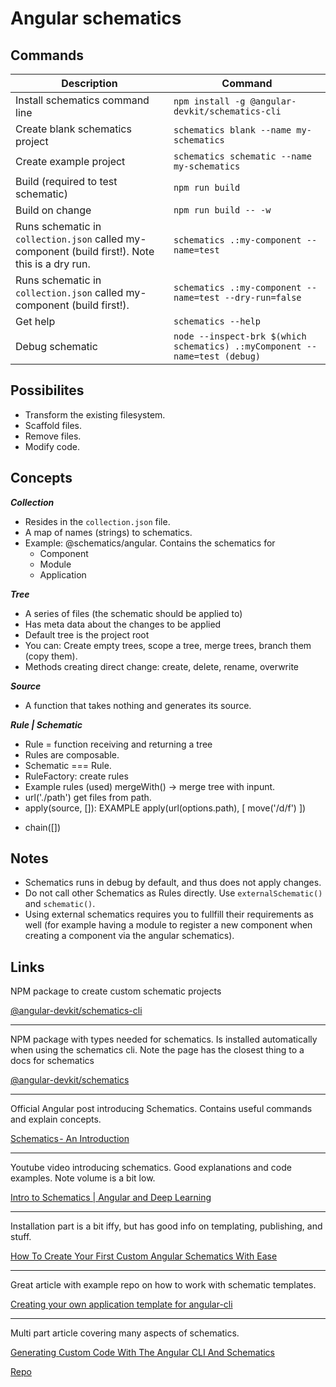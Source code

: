 # Angular schematics

## Commands
| Description |  Command |
|-|-|
| Install schematics command line |  `npm install -g @angular-devkit/schematics-cli` |
| Create blank schematics project | `schematics blank --name my-schematics`|
| Create example project | `schematics schematic --name my-schematics`|
| Build (required to test schematic) | `npm run build`|
| Build on change | `npm run build -- -w`|
| Runs schematic in `collection.json` called my-component (build first!). Note this is a dry run. | `schematics .:my-component --name=test`|
| Runs schematic in `collection.json` called my-component (build first!). | `schematics .:my-component --name=test --dry-run=false`|
| Get help | `schematics --help`|
| Debug schematic| `node --inspect-brk $(which schematics) .:myComponent --name=test (debug)`| 


## Possibilites
- Transform the existing filesystem.
- Scaffold files.
- Remove files.
- Modify code.

## Concepts

***Collection***
- Resides in the `collection.json` file.
- A map of names (strings) to schematics. 
- Example: @schematics/angular. Contains the schematics for
    + Component
    + Module
    + Application

***Tree***
- A series of files (the schematic should be applied to)
- Has meta data about the changes to be applied
- Default tree is the project root
- You can: Create empty trees, scope a tree, merge trees, branch them (copy them).
- Methods creating direct change: create, delete, rename, overwrite

***Source***
- A function that takes nothing and generates its source.

***Rule | Schematic***
- Rule = function receiving and returning a tree
- Rules are composable.
- Schematic === Rule.
- RuleFactory: create rules
- Example rules (used) mergeWith() -> merge tree with inpunt.
- url('./path') get files from path.
- apply(source, [<LIST OF RULES>]): EXAMPLE
    apply(url(options.path), [
        move('/d/f')
    ])
+ chain([<LIST OF RULES>])


## Notes
- Schematics runs in debug by default, and thus does not apply changes.
- Do not call other Schematics as Rules directly. Use `externalSchematic()` and `schematic()`.
- Using external schematics requires you to fullfill their requirements as well (for example having a module to register a new component when creating a component via the angular schematics).
 
## Links
NPM package to create custom schematic projects

[@angular-devkit/schematics-cli](https://www.npmjs.com/package/@angular-devkit/schematics-cli)

---
NPM package with types needed for schematics. Is installed automatically when using the schematics cli. Note the page has the closest thing to a docs for schematics

[@angular-devkit/schematics](https://www.npmjs.com/package/@angular-devkit/schematics)

---
Official Angular post introducing Schematics. Contains useful commands and explain concepts.

[Schematics - An Introduction](https://blog.angular.io/schematics-an-introduction-dc1dfbc2a2b2)

---

Youtube video introducing schematics. Good explanations and code examples. Note volume is a bit low.

[Intro to Schematics | Angular and Deep Learning ](https://www.youtube.com/watch?v=LZxbDp1nOVo&t=9m7s)

---
Installation part is a bit iffy, but has good info on templating, publishing, and stuff.

[How To Create Your First Custom Angular Schematics With Ease](https://medium.com/@tomastrajan/️-how-to-create-your-first-custom-angular-schematics-with-ease-️-bca859f3055d)

---
Great article with example repo on how to work with schematic templates.

[Creating your own application template for angular-cli](https://blog.angularindepth.com/creating-your-own-application-template-for-angular-cli-95e22319cc24)

---
Multi part article covering many aspects of schematics.

[Generating Custom Code With The Angular CLI And Schematics](http://www.softwarearchitekt.at/post/2017/10/29/generating-custom-code-with-the-angular-cli-and-schematics.aspx)

[Repo](https://github.com/manfredsteyer/schematics-sample)